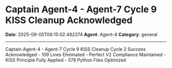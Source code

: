 # Captain Agent-4 - Agent-7 Cycle 9 KISS Cleanup Acknowledged

**Date**: 2025-09-05T06:15:02.482374
**Agent**: Agent-4
**Category**: general

---

Captain Agent-4 - Agent-7 Cycle 9 KISS Cleanup Cycle 2 Success Acknowledged - 109 Lines Eliminated - Perfect V2 Compliance Maintained - KISS Principle Fully Applied - 578 Python Files Optimized
